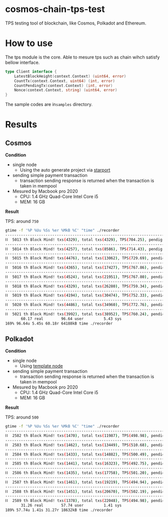 # cosmos-chain-tps-test
TPS testing tool of blockchain, like Cosmos, Polkadot and Ethereum.

# How to use
The tps module is the core. Able to mesure tps such as chain wihch satisfy bellow interface.
```go
type Client interface {
	LatestBlockHeight(context.Context) (uint64, error)
	CountTx(context.Context, uint64) (int, error)
	CountPendingTx(context.Context) (int, error)
	Nonce(context.Context, string) (uint64, error)
}
```
The sample codes are in`samples` directory.


# Results
## Cosmos
**Condition**
- single node
  - Using the auto generate project via [starport](https://github.com/tendermint/starport)
- sending simple payment transaction
  - transaction sending response is returned when the transaction is taken in mempool
- Mesured by Macbook pro 2020
  - CPU: 1.4 GHz Quad-Core Intel Core i5
  - MEM: 16 GB

**Result**

TPS: around `750`
```sh
gtime -f '%P %Uu %Ss %er %MkB %C' "time" ./recorder
------------------------------------------------------------------------------------
⛓  5013 th Block Mind! txs(4329), total txs(4329), TPS(704.25), pendig txs(5515)
------------------------------------------------------------------------------------
⛓  5014 th Block Mind! txs(4257), total txs(8586), TPS(714.43), pendig txs(5446)
------------------------------------------------------------------------------------
⛓  5015 th Block Mind! txs(4476), total txs(13062), TPS(729.69), pendig txs(5872)
------------------------------------------------------------------------------------
⛓  5016 th Block Mind! txs(4365), total txs(17427), TPS(767.86), pendig txs(5343)
------------------------------------------------------------------------------------
⛓  5017 th Block Mind! txs(4524), total txs(21951), TPS(767.80), pendig txs(5539)
------------------------------------------------------------------------------------
⛓  5018 th Block Mind! txs(4329), total txs(26280), TPS(759.34), pendig txs(5538)
------------------------------------------------------------------------------------
⛓  5019 th Block Mind! txs(4194), total txs(30474), TPS(752.33), pendig txs(5531)
------------------------------------------------------------------------------------
⛓  5020 th Block Mind! txs(4486), total txs(34960), TPS(772.76), pendig txs(5403)
------------------------------------------------------------------------------------
⛓  5021 th Block Mind! txs(3992), total txs(38952), TPS(760.24), pendig txs(4946)
       60.17 real        96.64 user         5.43 sys
169% 96.64u 5.45s 60.18r 64188kB time ./recorder
```

## Polkadot
**Condition**
- single node
  - Using [template node](https://github.com/substrate-developer-hub/substrate-front-end-template)
- sending simple payment transaction
  - transaction sending response is returned when the transaction is taken in mempool
- Mesured by Macbook pro 2020
  - CPU: 1.4 GHz Quad-Core Intel Core i5
  - MEM: 16 GB

**Result**

TPS: around `500`
```sh
gtime -f '%P %Uu %Ss %er %MkB %C' "time" ./recorder
------------------------------------------------------------------------------------
⛓  2582 th Block Mind! txs(1470), total txs(11987), TPS(498.98), pendig txs(775)
------------------------------------------------------------------------------------
⛓  2583 th Block Mind! txs(1462), total txs(13449), TPS(510.68), pendig txs(416)
------------------------------------------------------------------------------------
⛓  2584 th Block Mind! txs(1433), total txs(14882), TPS(500.49), pendig txs(632)
------------------------------------------------------------------------------------
⛓  2585 th Block Mind! txs(1441), total txs(16323), TPS(492.75), pendig txs(802)
------------------------------------------------------------------------------------
⛓  2586 th Block Mind! txs(1435), total txs(17758), TPS(501.20), pendig txs(490)
------------------------------------------------------------------------------------
⛓  2587 th Block Mind! txs(1461), total txs(19219), TPS(494.94), pendig txs(679)
------------------------------------------------------------------------------------
⛓  2588 th Block Mind! txs(1451), total txs(20670), TPS(502.19), pendig txs(348)
------------------------------------------------------------------------------------
⛓  2589 th Block Mind! txs(1378), total txs(22048), TPS(494.98), pendig txs(480)
       31.26 real        57.74 user         1.41 sys
189% 57.74u 1.41s 31.27r 18632kB time ./recorder
```
